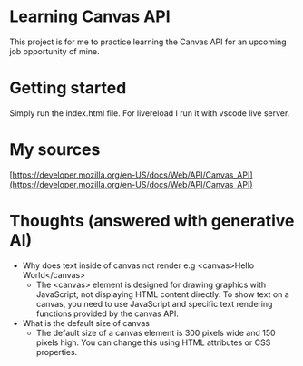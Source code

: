 # Learning Canvas API

This project is for me to practice learning the Canvas API for an upcoming job opportunity of mine.

# Getting started

Simply run the index.html file. For livereload I run it with vscode live server.

# My sources

[https://developer.mozilla.org/en-US/docs/Web/API/Canvas_API](https://developer.mozilla.org/en-US/docs/Web/API/Canvas_API)

# Thoughts (answered with generative AI)

-   Why does text inside of canvas not render e.g \<canvas>Hello World\</canvas>
    -   The \<canvas>
        element is designed for drawing graphics with JavaScript, not displaying HTML content directly. To show text on a canvas, you need to use JavaScript and specific text rendering functions provided by the canvas API.
-   What is the default size of canvas
    -   The default size of a canvas element is 300 pixels wide and 150 pixels high. You can change this using HTML attributes or CSS properties.
